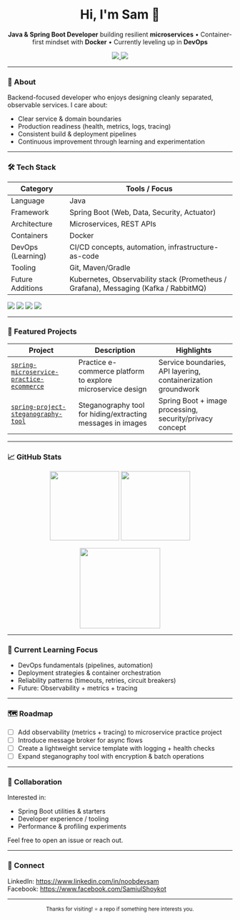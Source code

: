 <!-- Profile README for @noobdevsam -->

<h1 align="center">Hi, I'm Sam 👋</h1>
<p align="center">
  <b>Java & Spring Boot Developer</b> building resilient <b>microservices</b> • Container-first mindset with <b>Docker</b> • Currently leveling up in <b>DevOps</b>
</p>

<p align="center">
  <a href="https://www.linkedin.com/in/noobdevsam" target="_blank">
    <img src="https://img.shields.io/badge/LinkedIn-0A66C2?style=for-the-badge&logo=linkedin&logoColor=white" />
  </a>
  <a href="https://www.facebook.com/SamiulShoykot" target="_blank">
    <img src="https://img.shields.io/badge/Facebook-0866FF?style=for-the-badge&logo=facebook&logoColor=white" />
  </a>
</p>

---

### 🧩 About
Backend-focused developer who enjoys designing cleanly separated, observable services. I care about:
- Clear service & domain boundaries
- Production readiness (health, metrics, logs, tracing)
- Consistent build & deployment pipelines
- Continuous improvement through learning and experimentation

---

### 🛠️ Tech Stack
| Category | Tools / Focus |
|----------|---------------|
| Language | Java |
| Framework | Spring Boot (Web, Data, Security, Actuator) |
| Architecture | Microservices, REST APIs |
| Containers | Docker |
| DevOps (Learning) | CI/CD concepts, automation, infrastructure-as-code |
| Tooling | Git, Maven/Gradle |
| Future Additions | Kubernetes, Observability stack (Prometheus / Grafana), Messaging (Kafka / RabbitMQ) |

<p>
  <img src="https://img.shields.io/badge/Java-%23ED8B00.svg?logo=openjdk&logoColor=white" />
  <img src="https://img.shields.io/badge/Spring%20Boot-6DB33F?logo=springboot&logoColor=white" />
  <img src="https://img.shields.io/badge/Microservices-2563EB?style=flat&logo=cloudflare&logoColor=white" />
  <img src="https://img.shields.io/badge/Docker-2496ED?logo=docker&logoColor=white" />
</p>

---

### 🚀 Featured Projects

| Project | Description | Highlights |
|---------|-------------|-----------|
| [`spring-microservice-practice-ecommerce`](https://github.com/noobdevsam/spring-microservice-practice-ecommerce) | Practice e-commerce platform to explore microservice design | Service boundaries, API layering, containerization groundwork |
| [`spring-project-steganography-tool`](https://github.com/noobdevsam/spring-project-steganography-tool) | Steganography tool for hiding/extracting messages in images | Spring Boot + image processing, security/privacy concept |

---

### 📈 GitHub Stats
<p align="center">
  <img height="155" src="https://github-readme-stats.vercel.app/api?username=noobdevsam&show_icons=true&theme=tokyonight&hide_border=true" />
  <img height="155" src="https://github-readme-stats.vercel.app/api/top-langs/?username=noobdevsam&layout=compact&theme=tokyonight&hide_border=true" />
</p>
<p align="center">
  <img height="180" src="https://streak-stats.demolab.com?user=noobdevsam&theme=tokyonight&hide_border=true" />
</p>

---

### 🎯 Current Learning Focus
- DevOps fundamentals (pipelines, automation)
- Deployment strategies & container orchestration
- Reliability patterns (timeouts, retries, circuit breakers)
- Future: Observability + metrics + tracing

---

### 🗺️ Roadmap
- [ ] Add observability (metrics + tracing) to microservice practice project
- [ ] Introduce message broker for async flows
- [ ] Create a lightweight service template with logging + health checks
- [ ] Expand steganography tool with encryption & batch operations

---

### 🤝 Collaboration
Interested in:
- Spring Boot utilities & starters
- Developer experience / tooling
- Performance & profiling experiments

Feel free to open an issue or reach out.

---

### 💬 Connect
LinkedIn: https://www.linkedin.com/in/noobdevsam  
Facebook: https://www.facebook.com/SamiulShoykot  

---

<p align="center">
  <sub>Thanks for visiting! ⭐ a repo if something here interests you.</sub>
</p>

<!-- End of README -->
